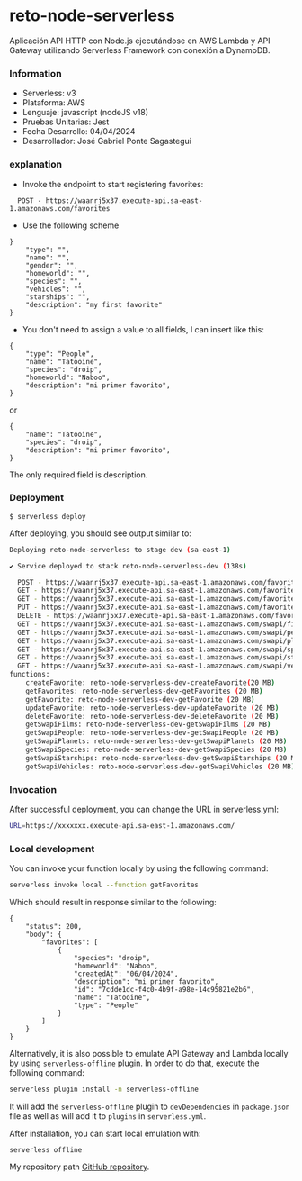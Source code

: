 
# reto-node-serverless

Aplicación API HTTP con Node.js ejecutándose en AWS Lambda y API Gateway utilizando Serverless Framework con conexión a DynamoDB.

### Information
* Serverless: v3
* Plataforma: AWS
* Lenguaje: javascript (nodeJS v18)
* Pruebas Unitarias: Jest
* Fecha Desarrollo: 04/04/2024
* Desarrollador: José Gabriel Ponte Sagastegui

### explanation
* Invoke the endpoint to start registering favorites:
```
  POST - https://waanrj5x37.execute-api.sa-east-1.amazonaws.com/favorites
```

* Use the following scheme

```
}
    "type": "",
    "name": "",
    "gender": "",
    "homeworld": "",
    "species": "",
    "vehicles": "",
    "starships": "",
    "description": "my first favorite"
}
```

* You don't need to assign a value to all fields, I can insert like this:
```
{
    "type": "People",
    "name": "Tatooine",
    "species": "droip",
    "homeworld": "Naboo",
    "description": "mi primer favorito",
}
```

or 
```
{
    "name": "Tatooine",
    "species": "droip",
    "description": "mi primer favorito",
}
```
The only required field is description.
### Deployment

```
$ serverless deploy
```

After deploying, you should see output similar to:

```bash
Deploying reto-node-serverless to stage dev (sa-east-1)

✔ Service deployed to stack reto-node-serverless-dev (138s)

  POST - https://waanrj5x37.execute-api.sa-east-1.amazonaws.com/favorites
  GET - https://waanrj5x37.execute-api.sa-east-1.amazonaws.com/favorites
  GET - https://waanrj5x37.execute-api.sa-east-1.amazonaws.com/favorites/{id}
  PUT - https://waanrj5x37.execute-api.sa-east-1.amazonaws.com/favorites/{id}
  DELETE - https://waanrj5x37.execute-api.sa-east-1.amazonaws.com/favorites/{id}
  GET - https://waanrj5x37.execute-api.sa-east-1.amazonaws.com/swapi/films
  GET - https://waanrj5x37.execute-api.sa-east-1.amazonaws.com/swapi/people
  GET - https://waanrj5x37.execute-api.sa-east-1.amazonaws.com/swapi/planets
  GET - https://waanrj5x37.execute-api.sa-east-1.amazonaws.com/swapi/species
  GET - https://waanrj5x37.execute-api.sa-east-1.amazonaws.com/swapi/startship
  GET - https://waanrj5x37.execute-api.sa-east-1.amazonaws.com/swapi/vehicles
functions:
    createFavorite: reto-node-serverless-dev-createFavorite(20 MB)                                                       
    getFavorites: reto-node-serverless-dev-getFavorites (20 MB)
    getFavorite: reto-node-serverless-dev-getFavorite (20 MB)
    updateFavorite: reto-node-serverless-dev-updateFavorite (20 MB)
    deleteFavorite: reto-node-serverless-dev-deleteFavorite (20 MB)
    getSwapiFilms: reto-node-serverless-dev-getSwapiFilms (20 MB)
    getSwapiPeople: reto-node-serverless-dev-getSwapiPeople (20 MB)
    getSwapiPlanets: reto-node-serverless-dev-getSwapiPlanets (20 MB)
    getSwapiSpecies: reto-node-serverless-dev-getSwapiSpecies (20 MB)
    getSwapiStarships: reto-node-serverless-dev-getSwapiStarships (20 MB)
    getSwapiVehicles: reto-node-serverless-dev-getSwapiVehicles (20 MB)
```

### Invocation

After successful deployment, you can change the URL in serverless.yml:

```bash
URL=https://xxxxxxx.execute-api.sa-east-1.amazonaws.com/
```

### Local development

You can invoke your function locally by using the following command:

```bash
serverless invoke local --function getFavorites
```

Which should result in response similar to the following:

```
{
    "status": 200,
    "body": {
        "favorites": [
            {
                "species": "droip",
                "homeworld": "Naboo",
                "createdAt": "06/04/2024",
                "description": "mi primer favorito",
                "id": "7cdde1dc-f4c0-4b9f-a98e-14c95821e2b6",
                "name": "Tatooine",
                "type": "People"
            }
        ]
    }
}
```

Alternatively, it is also possible to emulate API Gateway and Lambda locally by using `serverless-offline` plugin. In order to do that, execute the following command:

```bash
serverless plugin install -n serverless-offline
```

It will add the `serverless-offline` plugin to `devDependencies` in `package.json` file as well as will add it to `plugins` in `serverless.yml`.

After installation, you can start local emulation with:

```
serverless offline
```

My repository path [GitHub repository](https://github.com/JosePo16/retoTecnicoHindra).

